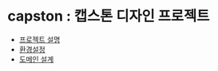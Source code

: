 # capston : 캡스톤 디자인 프로젝트

* [프로젝트 설명]()
* [환경설정](https://github.com/Jorados/capston/blob/master/%EC%A0%95%EB%A6%AC/%ED%99%98%EA%B2%BD%EC%84%A4%EC%A0%95.md)
* [도메인 설계]()
